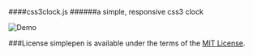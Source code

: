 ####css3clock.js 
######a simple, responsive css3 clock

![Demo](http://www.aishinian.com/images/clock.png) 

###License
simplepen is available under the terms of the [MIT License](http://www.opensource.org/licenses/mit-license.php).
